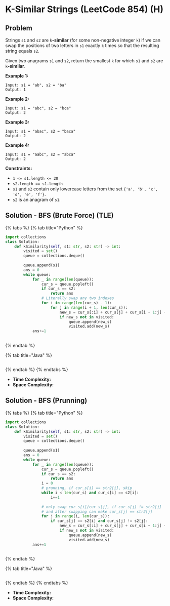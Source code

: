 # K-Similar Strings (LeetCode 854) (H)



## Problem



Strings `s1` and `s2` are `k`**-similar** (for some non-negative integer `k`) if we can swap the positions of two letters in `s1` exactly `k` times so that the resulting string equals `s2`.

Given two anagrams `s1` and `s2`, return the smallest `k` for which `s1` and `s2` are `k`**-similar**.

&#x20;

**Example 1:**

```
Input: s1 = "ab", s2 = "ba"
Output: 1
```

**Example 2:**

```
Input: s1 = "abc", s2 = "bca"
Output: 2
```

**Example 3:**

```
Input: s1 = "abac", s2 = "baca"
Output: 2
```

**Example 4:**

```
Input: s1 = "aabc", s2 = "abca"
Output: 2
```

&#x20;

**Constraints:**

* `1 <= s1.length <= 20`
* `s2.length == s1.length`
* `s1` and `s2` contain only lowercase letters from the set `{'a', 'b', 'c', 'd', 'e', 'f'}`.
* `s2` is an anagram of `s1`.

## Solution - BFS (Brute Force) (TLE)

{% tabs %}
{% tab title="Python" %}
```python
import collections
class Solution:
    def kSimilarity(self, s1: str, s2: str) -> int:
        visited = set()
        queue = collections.deque()
        
        queue.append(s1)
        ans = 0
        while queue:    
            for _ in range(len(queue)):
                cur_s = queue.popleft()
                if cur_s == s2:
                    return ans
                # Literally swap any two indexes
                for i in range(len(cur_s) - 1):
                    for j in range(i + 1, len(cur_s)):
                        new_s = cur_s[:i] + cur_s[j] + cur_s[i + 1:j] + cur_s[i] + cur_s[j + 1:]
                        if new_s not in visited:
                            queue.append(new_s)
                            visited.add(new_s)
            ans+=1
        
```
{% endtab %}

{% tab title="Java" %}
```java
```
{% endtab %}
{% endtabs %}

* **Time Complexity:**&#x20;
* **Space Complexity:**



## Solution - BFS (Prunning)

{% tabs %}
{% tab title="Python" %}
```python
import collections
class Solution:
    def kSimilarity(self, s1: str, s2: str) -> int:
        visited = set()
        queue = collections.deque()
        
        queue.append(s1)
        ans = 0
        while queue:    
            for _ in range(len(queue)):
                cur_s = queue.popleft()
                if cur_s == s2:
                    return ans
                i = 0
                # prunning, if cur_s[i] == str2[i], skip
                while i < len(cur_s) and cur_s[i] == s2[i]:
                    i+=1
                
                # only swap cur_s[i]/cur_s[j], if cur_s[j] != str2[j]
                # and after swapping can make cur_s[j] == str2[j]
                for j in range(i, len(cur_s)):
                    if cur_s[j] == s2[i] and cur_s[j] != s2[j]:
                        new_s = cur_s[:i] + cur_s[j] + cur_s[i + 1:j] + cur_s[i] + cur_s[j + 1:]
                        if new_s not in visited:
                            queue.append(new_s)
                            visited.add(new_s)
            ans+=1
        
```
{% endtab %}

{% tab title="Java" %}
```java
```
{% endtab %}
{% endtabs %}

* **Time Complexity:**&#x20;
* **Space Complexity:**



